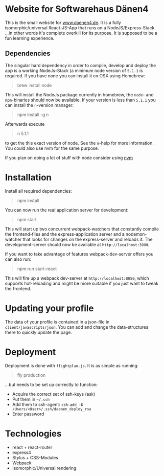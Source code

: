 # Website for Softwarehaus Dänen4

This is the small website for www.daenen4.de. It is a fully isomorphic/universal React-JS-App that runs on a NodeJS/Express-Stack
...in other words it's complete overkill for its purpose. It is supposed to be a fun learning experience.

## Dependencies

The singular hard dependency in order to compile, develop and deploy the app is a working NodeJs-Stack (a minimum node version of `5.1.1` is required. If you have none you can install it on OSX using Homebrew:

> brew install node

This will install the NodeJs package currently in homebrew, the `node`- and `npm`-binaries should now be available. If your version is less than `5.1.1` you can install the `n`-version manager:

> npm install -g n

Afterwards execute

> n 5.1.1

to get the this exact version of node. See the `n`-help for more information. You could also use nvm for the same purpose.

If you plan on doing a lot of stuff with node consider using [nvm](https://github.com/creationix/nvm)


# Installation

Install all required dependencies:

> npm install

You can now run the real application server for development:

> npm start

This will start up two concurrent webpack-watchers that constantly compile the frontend-files and the express-application server and a nodemon-watcher that looks for changes on the express-server and reloads it. The development-server should now be available at `http://localhost:3000`.

If you want to take advantage of features webpack-dev-server offers you can also run:

> npm run start-react

This will fire up a webpack dev-server at `http://localhost:8080`, which supports hot-reloading and might be more suitable if you just want to tweak the frontend.

# Updating your profile

The data of your profile is contained in a json-file in `client/javascripts/json`. You can add and change the
data-structures there to quickly update the page.


# Deployment

Deployment is done with `flightplan.js`. It is as simple as running:

> fly production

...but needs to be set up correctly to function:

* Acquire the correct set of ssh-keys (ask)
* Put them in `~/.ssh`
* Add them to ssh-agent: `ssh-add -K /Users/<User>/.ssh/daenen_deploy_rsa`
* Enter password

# Technologies

* react + react-router
* express4
* Stylus + CSS-Modules
* Webpack
* Isomorphic/Universal rendering
